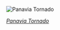 
![Panavia Tornado](https://upload.wikimedia.org/wikipedia/commons/thumb/2/25/RAF_Tornado_GR4_MOD_45155233.jpg/525px-RAF_Tornado_GR4_MOD_45155233.jpg)

*[Panavia Tornado](https://wikipedia.org/wiki/File:RAF_Tornado_GR4_MOD_45155233.jpg)*
